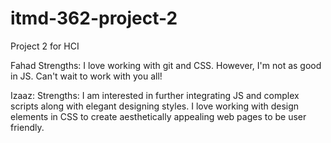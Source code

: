 # itmd-362-project-2
Project 2 for HCI

Fahad 
Strengths: I love working with git and CSS. However, I'm not as good in JS. Can't wait to work with you all!

Izaaz:
Strengths: I am interested in further integrating JS and complex scripts along with elegant designing styles. I love working with design elements in CSS to create aesthetically appealing web pages to be user friendly.